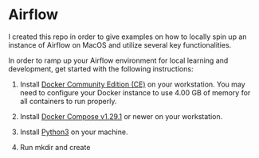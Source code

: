 # Airflow

I created this repo in order to give examples on how to locally spin up an instance of Airflow on MacOS and utilize several key functionalities.

In order to ramp up your Airflow environment for local learning and development, get started with the following instructions:

1. Install [Docker Community Edition (CE)](https://docs.docker.com/engine/installation/) on your workstation. You may need to configure your Docker instance to use 4.00 GB of memory for all containers to run properly.

2. Install [Docker Compose v1.29.1](https://docs.docker.com/compose/install/) or newer on your workstation.

3. Install [Python3](https://www.python.org/downloads/macos/) on your machine.

4. Run  mkdir and create 
